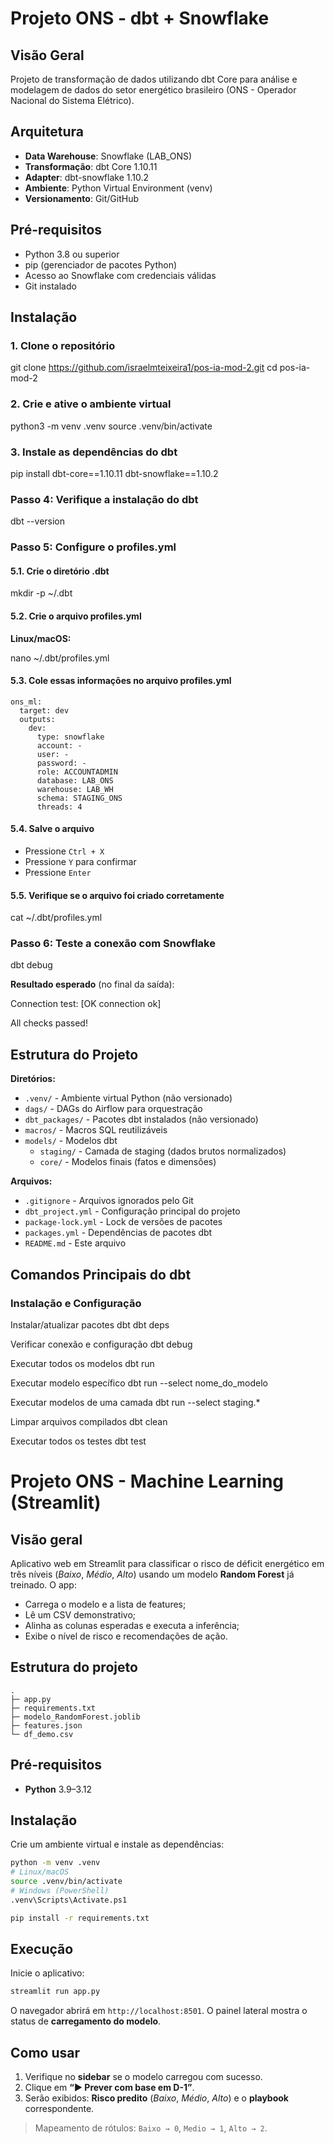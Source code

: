 # Projeto ONS - dbt + Snowflake

## Visão Geral

Projeto de transformação de dados utilizando dbt Core para análise e modelagem de dados do setor energético brasileiro (ONS - Operador Nacional do Sistema Elétrico).

## Arquitetura

- **Data Warehouse**: Snowflake (LAB_ONS)
- **Transformação**: dbt Core 1.10.11
- **Adapter**: dbt-snowflake 1.10.2
- **Ambiente**: Python Virtual Environment (venv)
- **Versionamento**: Git/GitHub

## Pré-requisitos

- Python 3.8 ou superior
- pip (gerenciador de pacotes Python)
- Acesso ao Snowflake com credenciais válidas
- Git instalado

## Instalação

### 1. Clone o repositório

git clone https://github.com/israelmteixeira1/pos-ia-mod-2.git
cd pos-ia-mod-2

### 2. Crie e ative o ambiente virtual

python3 -m venv .venv
source .venv/bin/activate

### 3. Instale as dependências do dbt

pip install dbt-core==1.10.11 dbt-snowflake==1.10.2


### Passo 4: Verifique a instalação do dbt

dbt --version


### Passo 5: Configure o profiles.yml

#### 5.1. Crie o diretório .dbt

mkdir -p ~/.dbt

#### 5.2. Crie o arquivo profiles.yml

**Linux/macOS:**

nano ~/.dbt/profiles.yml

#### 5.3. Cole essas informações no arquivo profiles.yml

```
ons_ml:
  target: dev
  outputs:
    dev:
      type: snowflake
      account: -
      user: -
      password: -
      role: ACCOUNTADMIN
      database: LAB_ONS
      warehouse: LAB_WH
      schema: STAGING_ONS
      threads: 4
```


      
#### 5.4. Salve o arquivo

- Pressione `Ctrl + X`
- Pressione `Y` para confirmar
- Pressione `Enter`


#### 5.5. Verifique se o arquivo foi criado corretamente

cat ~/.dbt/profiles.yml

### Passo 6: Teste a conexão com Snowflake

dbt debug

**Resultado esperado** (no final da saída):

Connection test: [OK connection ok]

All checks passed!


## Estrutura do Projeto

**Diretórios:**
- `.venv/` - Ambiente virtual Python (não versionado)
- `dags/` - DAGs do Airflow para orquestração
- `dbt_packages/` - Pacotes dbt instalados (não versionado)
- `macros/` - Macros SQL reutilizáveis
- `models/` - Modelos dbt
  - `staging/` - Camada de staging (dados brutos normalizados)
  - `core/` - Modelos finais (fatos e dimensões)

**Arquivos:**
- `.gitignore` - Arquivos ignorados pelo Git
- `dbt_project.yml` - Configuração principal do projeto
- `package-lock.yml` - Lock de versões de pacotes
- `packages.yml` - Dependências de pacotes dbt
- `README.md` - Este arquivo



## Comandos Principais do dbt

### Instalação e Configuração

Instalar/atualizar pacotes dbt
dbt deps

Verificar conexão e configuração
dbt debug

Executar todos os modelos
dbt run

Executar modelo específico
dbt run --select nome_do_modelo

Executar modelos de uma camada
dbt run --select staging.*

Limpar arquivos compilados
dbt clean

Executar todos os testes
dbt test  




# Projeto ONS - Machine Learning (Streamlit)

## Visão geral
Aplicativo web em Streamlit para classificar o risco de déficit energético em três níveis (*Baixo*, *Médio*, *Alto*) usando um modelo **Random Forest** já treinado. O app:
- Carrega o modelo e a lista de features;
- Lê um CSV demonstrativo;
- Alinha as colunas esperadas e executa a inferência;
- Exibe o nível de risco e recomendações de ação.

## Estrutura do projeto
```
.
├─ app.py
├─ requirements.txt
├─ modelo_RandomForest.joblib
├─ features.json
└─ df_demo.csv
```

## Pré-requisitos
- **Python** 3.9–3.12

## Instalação
Crie um ambiente virtual e instale as dependências:
```bash
python -m venv .venv
# Linux/macOS
source .venv/bin/activate
# Windows (PowerShell)
.venv\Scripts\Activate.ps1

pip install -r requirements.txt
```

## Execução
Inicie o aplicativo:
```bash
streamlit run app.py
```
O navegador abrirá em `http://localhost:8501`. O painel lateral mostra o status de **carregamento do modelo**.


## Como usar
1. Verifique no **sidebar** se o modelo carregou com sucesso.
2. Clique em **“▶️ Prever com base em D-1”**.
3. Serão exibidos: **Risco predito** (*Baixo*, *Médio*, *Alto*) e o **playbook** correspondente.

> Mapeamento de rótulos: `Baixo → 0`, `Medio → 1`, `Alto → 2`.
